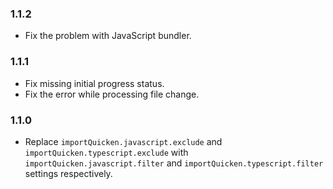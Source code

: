 ### 1.1.2
- Fix the problem with JavaScript bundler.

### 1.1.1
- Fix missing initial progress status.
- Fix the error while processing file change.

### 1.1.0
- Replace `importQuicken.javascript.exclude` and `importQuicken.typescript.exclude` with `importQuicken.javascript.filter` and `importQuicken.typescript.filter` settings respectively.